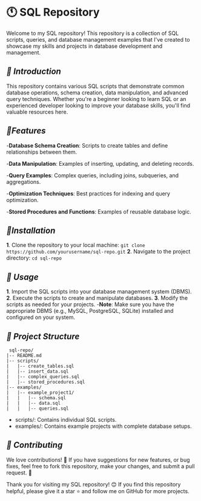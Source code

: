 # 🕚 SQL Repository

Welcome to my SQL repository! This repository is a collection of SQL scripts, queries, and database management examples that I've created to showcase my skills and projects in database development and management.

## *🔗 Introduction*

This repository contains various SQL scripts that demonstrate common database operations, schema creation, data manipulation, and advanced query techniques. Whether you're a beginner looking to learn SQL or an experienced developer looking to improve your database skills, you'll find valuable resources here.

## *🌟Features*

-**Database Schema Creation**:  Scripts to create tables and define relationships between them.

-**Data Manipulation**:  Examples of inserting, updating, and deleting records.

-**Query Examples**:  Complex queries, including joins, subqueries, and aggregations.

-**Optimization Techniques**:  Best practices for indexing and query optimization.

-**Stored Procedures and Functions**:  Examples of reusable database logic.



## *🔧Installation*

**1**. Clone the repository to your local machine:
     ```
     git clone https://github.com/yourusername/sql-repo.git
     ```
**2**. Navigate to the project directory:
     ```
     cd sql-repo
     ```
## *📝 Usage*

**1**. Import the SQL scripts into your database management system (DBMS).
**2**. Execute the scripts to create and manipulate databases.
**3**. Modify the scripts as needed for your projects.
-**Note**: Make sure you have the appropriate DBMS (e.g., MySQL, PostgreSQL, SQLite) installed and configured on your system.

## *🔄 Project Structure*
```
 sql-repo/
|-- README.md
|-- scripts/
|   |-- create_tables.sql
|   |-- insert_data.sql
|   |-- complex_queries.sql
|   |-- stored_procedures.sql
|-- examples/
|   |-- example_project1/
|   |   |-- schema.sql
|   |   |-- data.sql
|   |   |-- queries.sql
```

- scripts/: Contains individual SQL scripts.
- examples/: Contains example projects with complete database setups.

## *🤝 Contributing*

We love contributions! 💖 If you have suggestions for new features, or bug fixes, feel free to fork this repository, make your changes, and submit a pull request. 🙌



Thank you for visiting my SQL repository! 😊 If you find this repository helpful, please give it a star ⭐ and follow me on GitHub for more projects.



